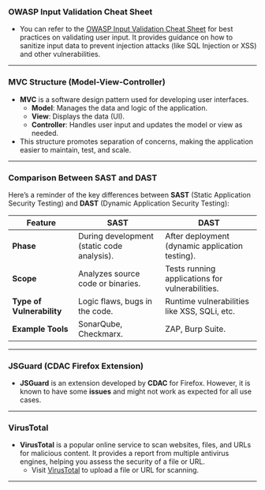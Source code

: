 ### **OWASP Input Validation Cheat Sheet**

- You can refer to the [OWASP Input Validation Cheat Sheet](https://cheatsheetseries.owasp.org/cheatsheets/Input_Validation_Cheat_Sheet.html) for best practices on validating user input. It provides guidance on how to sanitize input data to prevent injection attacks (like SQL Injection or XSS) and other vulnerabilities.

---

### **MVC Structure (Model-View-Controller)**

- **MVC** is a software design pattern used for developing user interfaces.
    - **Model**: Manages the data and logic of the application.
    - **View**: Displays the data (UI).
    - **Controller**: Handles user input and updates the model or view as needed.
- This structure promotes separation of concerns, making the application easier to maintain, test, and scale.

---

### **Comparison Between SAST and DAST**

Here’s a reminder of the key differences between **SAST** (Static Application Security Testing) and **DAST** (Dynamic Application Security Testing):

|Feature|**SAST**|**DAST**|
|---|---|---|
|**Phase**|During development (static code analysis).|After deployment (dynamic application testing).|
|**Scope**|Analyzes source code or binaries.|Tests running applications for vulnerabilities.|
|**Type of Vulnerability**|Logic flaws, bugs in the code.|Runtime vulnerabilities like XSS, SQLi, etc.|
|**Example Tools**|SonarQube, Checkmarx.|ZAP, Burp Suite.|

---

### **JSGuard (CDAC Firefox Extension)**

- **JSGuard** is an extension developed by **CDAC** for Firefox. However, it is known to have some **issues** and might not work as expected for all use cases.

---

### **VirusTotal**

- **VirusTotal** is a popular online service to scan websites, files, and URLs for malicious content. It provides a report from multiple antivirus engines, helping you assess the security of a file or URL.
    - Visit [VirusTotal](https://www.virustotal.com/gui/home/upload) to upload a file or URL for scanning.

---
